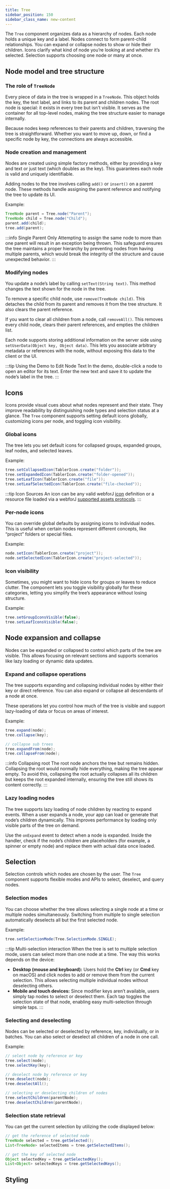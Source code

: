 ```yaml
---
title: Tree
sidebar_position: 150
sidebar_class_name: new-content
---
```


<DocChip chip="shadow" />
<DocChip chip="name" label="dwc-tree" />
<DocChip chip='since' label='25.01' />
<JavadocLink type="foundation" location="com/webforj/component/tree/Tree" top='true'/>

The `Tree` component organizes data as a hierarchy of nodes. Each node holds a unique key and a label. Nodes connect to form parent-child relationships. You can expand or collapse nodes to show or hide their children. Icons clarify what kind of node you’re looking at and whether it’s selected. Selection supports choosing one node or many at once.

## Node model and tree structure

### The role of `TreeNode`

Every piece of data in the tree is wrapped in a `TreeNode`. This object holds the key, the text label, and links to its parent and children nodes. The root node is special: it exists in every tree but isn’t visible. It serves as the container for all top-level nodes, making the tree structure easier to manage internally.

Because nodes keep references to their parents and children, traversing the tree is straightforward. Whether you want to move up, down, or find a specific node by key, the connections are always accessible.

### Node creation and management

Nodes are created using simple factory methods, either by providing a key and text or just text (which doubles as the key). This guarantees each node is valid and uniquely identifiable.

Adding nodes to the tree involves calling `add()` or `insert()` on a parent node. These methods handle assigning the parent reference and notifying the tree to update its UI.

Example:

```java
TreeNode parent = Tree.node("Parent");
TreeNode child = Tree.node("Child");
parent.add(child);
tree.add(parent);
```

:::info Single Parent Only
Attempting to assign the same node to more than one parent will result in an exception being thrown. This safeguard ensures the tree maintains a proper hierarchy by preventing nodes from having multiple parents, which would break the integrity of the structure and cause unexpected behavior.
:::

<ComponentDemo 
path='/webforj/tree?'
javaE='https://raw.githubusercontent.com/webforj/webforj-documentation/refs/heads/main/src/main/java/com/webforj/samples/views/tree/TreeView.java'
height='300px'
/>

### Modifying nodes

You update a node’s label by calling `setText(String text)`. This method changes the text shown for the node in the tree.

To remove a specific child node, use `remove(TreeNode child)`. This detaches the child from its parent and removes it from the tree structure. It also clears the parent reference.

If you want to clear all children from a node, call `removeAll()`. This removes every child node, clears their parent references, and empties the children list.

Each node supports storing additional information on the server side using `setUserData(Object key, Object data)`. This lets you associate arbitrary metadata or references with the node, without exposing this data to the client or the UI.

:::tip Using the Demo to Edit Node Text
In the demo, double-click a node to open an editor for its text. Enter the new text and save it to update the node’s label in the tree.
:::

<ComponentDemo 
path='/webforj/treemodify?'
javaE='https://raw.githubusercontent.com/webforj/webforj-documentation/refs/heads/main/src/main/java/com/webforj/samples/views/tree/TreeModifyView.java'
height='320px'
/>

## Icons

Icons provide visual cues about what nodes represent and their state. They improve readability by distinguishing node types and selection status at a glance. The `Tree` component supports setting default icons globally, customizing icons per node, and toggling icon visibility.

### Global icons

The tree lets you set default icons for collapsed groups, expanded groups, leaf nodes, and selected leaves.

Example:

```java
tree.setCollapsedIcon(TablerIcon.create("folder"));
tree.setExpandedIcon(TablerIcon.create("folder-opened"));
tree.setLeafIcon(TablerIcon.create("file"));
tree.setLeafSelectedIcon(TablerIcon.create("file-checked"));
```

:::tip Icon Sources
An icon can be any valid webforJ [icon](./icon) definition or a resource file loaded via a webforJ [supported assets protocols](../managing-resources/assets-protocols).
:::

### Per-node icons

You can override global defaults by assigning icons to individual nodes. This is useful when certain nodes represent different concepts, like “project” folders or special files.

Example:

```java
node.setIcon(TablerIcon.create("project"));
node.setSelectedIcon(TablerIcon.create("project-selected"));
```

### Icon visibility

Sometimes, you might want to hide icons for groups or leaves to reduce clutter. The component lets you toggle visibility globally for these categories, letting you simplify the tree’s appearance without losing structure.

Example:

```java
tree.setGroupIconsVisible(false);
tree.setLeafIconsVisible(false);
```

<ComponentDemo 
path='/webforj/treeicons?'
javaE='https://raw.githubusercontent.com/webforj/webforj-documentation/refs/heads/main/src/main/java/com/webforj/samples/views/tree/TreeIconsView.java'
height='320px'
/>

## Node expansion and collapse

Nodes can be expanded or collapsed to control which parts of the tree are visible. This allows focusing on relevant sections and supports scenarios like lazy loading or dynamic data updates.

### Expand and collapse operations

The tree supports expanding and collapsing individual nodes by either their key or direct reference. You can also expand or collapse all descendants of a node at once.

These operations let you control how much of the tree is visible and support lazy-loading of data or focus on areas of interest.

Example:

```java
tree.expand(node);
tree.collapse(key);

// collapse sub trees
tree.expandFrom(node);
tree.collapseFrom(node);
```

:::info Collapsing root
The root node anchors the tree but remains hidden. Collapsing the root would normally hide everything, making the tree appear empty. To avoid this, collapsing the root actually collapses all its children but keeps the root expanded internally, ensuring the tree still shows its content correctly.
:::

### Lazy loading nodes

The tree supports lazy loading of node children by reacting to expand events. When a user expands a node, your app can load or generate that node’s children dynamically. This improves performance by loading only visible parts of the tree on demand.

Use the `onExpand` event to detect when a node is expanded. Inside the handler, check if the node’s children are placeholders (for example, a spinner or empty node) and replace them with actual data once loaded.

<ComponentDemo 
path='/webforj/treelazyload?'
javaE='https://raw.githubusercontent.com/webforj/webforj-documentation/refs/heads/main/src/main/java/com/webforj/samples/views/tree/TreeLazyLoadView.java'
height='250px'
/>

## Selection

Selection controls which nodes are chosen by the user. The `Tree` component supports flexible modes and APIs to select, deselect, and query nodes.

### Selection modes

You can choose whether the tree allows selecting a single node at a time or multiple nodes simultaneously. Switching from multiple to single selection automatically deselects all but the first selected node.

Example:

```java
tree.setSelectionMode(Tree.SelectionMode.SINGLE);
```

:::tip Multi-selection interaction
When the tree is set to multiple selection mode, users can select more than one node at a time. The way this works depends on the device:

* **Desktop (mouse and keyboard):** Users hold the **Ctrl** key (or **Cmd** key on macOS) and click nodes to add or remove them from the current selection. This allows selecting multiple individual nodes without deselecting others.
* **Mobile and touch devices:** Since modifier keys aren’t available, users simply tap nodes to select or deselect them. Each tap toggles the selection state of that node, enabling easy multi-selection through simple taps.
:::

### Selecting and deselecting

Nodes can be selected or deselected by reference, key, individually, or in batches. You can also select or deselect all children of a node in one call.

Example:

```java
// select node by reference or key
tree.select(node);
tree.selectKey(key);

// deselect node by reference or key
tree.deselect(node);
tree.deselectAll();

// selecting or deselecting children of nodes
tree.selectChildren(parentNode);
tree.deselectChildren(parentNode);
```

### Selection state retrieval

You can get the current selection by utilizing the code displayed below:

```java
// get the reference of selected node
TreeNode selected = tree.getSelected();
List<TreeNode> selectedItems = tree.getSelectedItems();

// get the key of selected node
Object selectedKey = tree.getSelectedKey();
List<Object> selectedKeys = tree.getSelectedKeys();
```

<ComponentDemo 
path='/webforj/treeselection?'
javaE='https://raw.githubusercontent.com/webforj/webforj-documentation/refs/heads/main/src/main/java/com/webforj/samples/views/tree/TreeSelectionView.java'
height='400px'
/>

## Styling

<TableBuilder name="Tree" />